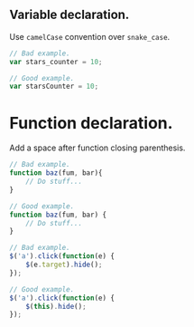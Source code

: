 
## Variable declaration.

Use `camelCase` convention over `snake_case`.

```js
// Bad example.
var stars_counter = 10;

// Good example.
var starsCounter = 10;
```

# Function declaration.

Add a space after function closing parenthesis.


```js
// Bad example.
function baz(fum, bar){
    // Do stuff...
}

// Good example.
function baz(fum, bar) {
    // Do stuff...
}
```

```js
// Bad example.
$('a').click(function(e) {
    $(e.target).hide();
});

// Good example.
$('a').click(function(e) {
    $(this).hide();
});

```


